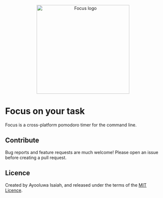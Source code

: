 <p align="center">
   <img src="https://ik.imagekit.io/turnupdev/focus-logo-removebg-preview__1__vDbi9MH8mC.png" width="300" height="288" alt="Focus logo">
</p>

# Focus on your task

Focus is a cross-platform pomodoro timer for the command line.

## Contribute

Bug reports and feature requests are much welcome! Please open an issue before creating a pull request.

## Licence

Created by Ayooluwa Isaiah, and released under the terms of the [MIT Licence](http://opensource.org/licenses/MIT).

